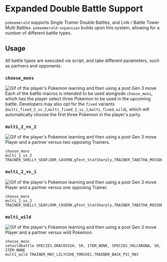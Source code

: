 # Expanded Double Battle Support
`pokeemerald` supports Single Trainer Double Battles, and Link / Battle Tower Multi Battles. `pokeemerald-expansion` builds upon this system, allowing for a number of different battle types.

## Usage

All battle types are executed via script, and take different parameters, such as partners and opponents.


### `choose_mons`
![Gif of the player's Pokemon learning and then using a post Gen 3 move](https://archives.bulbagarden.net/media/upload/f/f9/Fire_Blast_III.png)
Each of the battle macros is intended to be used alongisde `choose_mons`, which has the player select three Pokemon to be used in the upcoming battle. Developers may also opt for the `fixed` variants (`multi_fixed_2_vs_2`,`multi_fixed_2_vs_1`,`multi_fixed_wild`), which will automatically choose the first three Pokemon in the player's party.

### `multi_2_vs_2`
![Gif of the player's Pokemon learning and then using a post Gen 3 move](https://archives.bulbagarden.net/media/upload/f/f9/Fire_Blast_III.png)
Player and a partner versus two opposing Trainers.

```
choose_mons
multi_2_vs_2 TRAINER_SHELLY_SEAFLOOR_CAVERN,gText_StatSharply,TRAINER_TABITHA_MOSSDEEP,gText_StatSharply,TRAINER_MAY_LILYCOVE_TORCHIC,TRAINER_BACK_PIC_MAY
```

### `multi_2_vs_1`
![Gif of the player's Pokemon learning and then using a post Gen 3 move](https://archives.bulbagarden.net/media/upload/f/f9/Fire_Blast_III.png)
Player and a partner versus one opposing Trainer.

```
choose_mons
multi_2_vs_2 TRAINER_SHELLY_SEAFLOOR_CAVERN,gText_StatSharply,TRAINER_TABITHA_MOSSDEEP,gText_StatSharply,TRAINER_MAY_LILYCOVE_TORCHIC,TRAINER_BACK_PIC_MAY
```

### `multi_wild`
![Gif of the player's Pokemon learning and then using a post Gen 3 move](https://archives.bulbagarden.net/media/upload/f/f9/Fire_Blast_III.png)
Player and a partner versus wild Pokemon.

```
choose_mons
setwildbattle SPECIES_DRACOVISH, 50, ITEM_NONE, SPECIES_VOLCARONA, 50, ITEM_NONE
multi_wild TRAINER_MAY_LILYCOVE_TORCHIC,TRAINER_BACK_PIC_MAY
```
